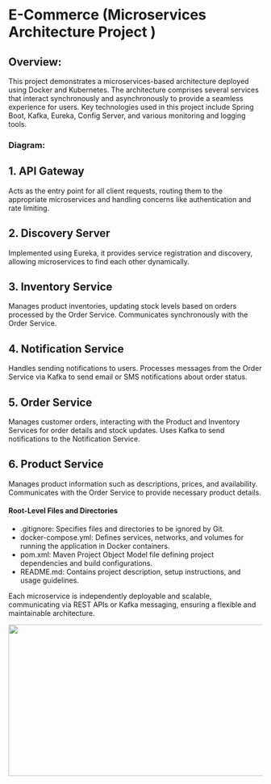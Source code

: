 <!DOCTYPE html>
<html lang="en">
  <head>
      <style>
      img {
        height: 300px;
        width: 600px;
      }
    </style>
  </head>
  <body>
    <h1>E-Commerce (Microservices Architecture Project )</h1>
    <h2>Overview:</h2>
    <p>
      This project demonstrates a microservices-based architecture deployed
      using Docker and Kubernetes. The architecture comprises several services
      that interact synchronously and asynchronously to provide a seamless
      experience for users. Key technologies used in this project include Spring
      Boot, Kafka, Eureka, Config Server, and various monitoring and logging
      tools.
    </p>
    <h3>Diagram:</h3>
<!--     <img src="./Architecture.png" alt="" />
 -->
    <h2>1. API Gateway</h2>
    <p>
      Acts as the entry point for all client requests, routing them to the
      appropriate microservices and handling concerns like authentication and
      rate limiting.
    </p>
    <h2>2. Discovery Server</h2>
    <p>
      Implemented using Eureka, it provides service registration and discovery,
      allowing microservices to find each other dynamically.
    </p>
    <h2>3. Inventory Service</h2>
    <p>
      Manages product inventories, updating stock levels based on orders
      processed by the Order Service. Communicates synchronously with the Order
      Service.
    </p>
    <h2>4. Notification Service</h2>
    <p>
      Handles sending notifications to users. Processes messages from the Order
      Service via Kafka to send email or SMS notifications about order status.
    </p>
    <h2>5. Order Service</h2>
    <p>
      Manages customer orders, interacting with the Product and Inventory
      Services for order details and stock updates. Uses Kafka to send
      notifications to the Notification Service.
    </p>
    <h2>6. Product Service</h2>
    <p>
      Manages product information such as descriptions, prices, and
      availability. Communicates with the Order Service to provide necessary
      product details.
    </p>
    <h4>Root-Level Files and Directories</h4>
    <ul>
      <li>.gitignore: Specifies files and directories to be ignored by Git.</li>
      <li>
        docker-compose.yml: Defines services, networks, and volumes for running
        the application in Docker containers.
      </li>
      <li>
        pom.xml: Maven Project Object Model file defining project dependencies
        and build configurations.
      </li>
      <li>
        README.md: Contains project description, setup instructions, and usage
        guidelines.
      </li>
    </ul>
    <p>
      Each microservice is independently deployable and scalable, communicating
      via REST APIs or Kafka messaging, ensuring a flexible and maintainable
      architecture.
    </p>
    <img src="./Overview.png" alt="" />
  </body>
</html>
